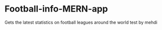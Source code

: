 # Football-info-MERN-app
Gets the latest statistics on football leagues around the world
 test by mehdi